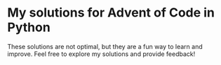 # **My solutions for Advent of Code in Python**

These solutions are not optimal, but they are a fun way to learn and improve.
Feel free to explore my solutions and provide feedback!
